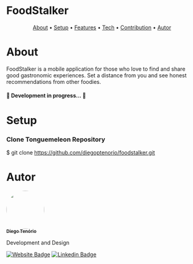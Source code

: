 # FoodStalker

<p align="center">
 <a href="#about">About</a> •
 <a href="#setup">Setup</a> • 
 <a href="#features">Features</a> • 
 <a href="#tech">Tech</a> •
 <a href="#contribution">Contribution</a> • 
 <a href="#autor">Autor</a> 
</p>

# About
FoodStalker is a mobile application for those who love to find and share good gastronomic experiences. Set a distance from you and see honest recommendations from other foodies.

<h4> 
	🚧  Development in progress...  🚧
</h4>

# Setup

### Clone Tonguemeleon Repository
$ git clone <https://github.com/diegoptenorio/foodstalker.git>

# Autor

<a href="https://www.linkedin.com/in/diegotenorio" target="_blank">
 <img style="border-radius: 50%;" src="./assets/readme/diegotenorio.jpg" width="100px;" alt=""/>
 <br />
 <sub><b>Diego Tenório</b></sub></a>


Development and Design

[![Website Badge](https://img.shields.io/website?up_message=Portfolio&url=http%3A%2F%2Fwww.diegotenorio.com.br%2F)](http://www.diegotenorio.com.br) [![Linkedin Badge](https://img.shields.io/badge/-Diego-blue?style=flat-square&logo=Linkedin&logoColor=white&link=https://www.linkedin.com/in/diegotenorio)](https://www.linkedin.com/in/diegotenorio)
